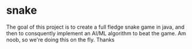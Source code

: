 # snake
 The goal of this project is to create a full fledge snake game in java, and then to consquently implement an AI/ML algorithm to beat the game. Am noob, so we're doing this on the fly. Thanks
